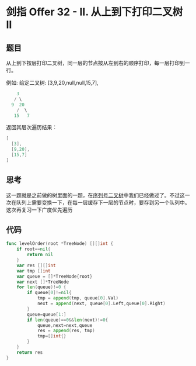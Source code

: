# 剑指 Offer 32 - II. 从上到下打印二叉树 II

## 题目

从上到下按层打印二叉树，同一层的节点按从左到右的顺序打印，每一层打印到一行。

例如:
给定二叉树: [3,9,20,null,null,15,7],

```go
    3
   / \
  9  20
    /  \
   15   7
```

返回其层次遍历结果：

```c
[
  [3],
  [9,20],
  [15,7]
]
```

## 思考

这一题就是之前做的树里面的一题，在[序列号二叉树](../树/剑指%20Offer%2037.%20序列化二叉树.md)中我们已经做过了。不过这一次在队列上需要变换一下，在每一层缓存下一层的节点时，要存到另一个队列中。这次再复习一下广度优先遍历

## 代码

```go
func levelOrder(root *TreeNode) [][]int {
	if root==nil{
		return nil
	}
	var res [][]int
	var tmp []int
	var queue = []*TreeNode{root}
	var next []*TreeNode
	for len(queue)!=0 {
		if queue[0]!=nil{
			tmp = append(tmp, queue[0].Val)
			next = append(next, queue[0].Left,queue[0].Right)
		}
		queue=queue[1:]
		if len(queue)==0&&len(next)!=0{
			queue,next=next,queue
			res = append(res, tmp)
			tmp=[]int{}
		}
	}
	return res
}

```

